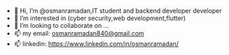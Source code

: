 - 👋 Hi, I’m @osmanramadan,IT student and backend developer developer
- 👀 I’m interested in (cyber security,web development,flutter)
- 💞️ I’m looking to collaborate on ...
- 📫  my email: osmanramadan840@gmail.com 
- 📫 linkedin: https://www.linkedin.com/in/osmanramadan/

<!---
osmanramadan/osmanramadan is a ✨ special ✨ repository because its `README.md` (this file) appears on your GitHub profile.
You can click the Preview link to take a look at your changes.
--->
